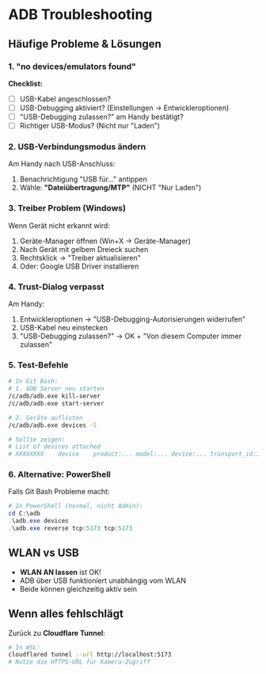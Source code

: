 # ADB Troubleshooting

## Häufige Probleme & Lösungen

### 1. "no devices/emulators found"

**Checklist:**
- [ ] USB-Kabel angeschlossen?
- [ ] USB-Debugging aktiviert? (Einstellungen → Entwickleroptionen)
- [ ] "USB-Debugging zulassen?" am Handy bestätigt?
- [ ] Richtiger USB-Modus? (Nicht nur "Laden")

### 2. USB-Verbindungsmodus ändern

Am Handy nach USB-Anschluss:
1. Benachrichtigung "USB für..." antippen
2. Wähle: **"Dateiübertragung/MTP"** (NICHT "Nur Laden")

### 3. Treiber Problem (Windows)

Wenn Gerät nicht erkannt wird:
1. Geräte-Manager öffnen (Win+X → Geräte-Manager)
2. Nach Gerät mit gelbem Dreieck suchen
3. Rechtsklick → "Treiber aktualisieren"
4. Oder: Google USB Driver installieren

### 4. Trust-Dialog verpasst

Am Handy:
1. Entwickleroptionen → "USB-Debugging-Autorisierungen widerrufen"
2. USB-Kabel neu einstecken
3. "USB-Debugging zulassen?" → OK + "Von diesem Computer immer zulassen"

### 5. Test-Befehle

```bash
# In Git Bash:
# 1. ADB Server neu starten
/c/adb/adb.exe kill-server
/c/adb/adb.exe start-server

# 2. Geräte auflisten
/c/adb/adb.exe devices -l

# Sollte zeigen:
# List of devices attached
# XXXXXXXX    device    product:... model:... device:... transport_id:1
```

### 6. Alternative: PowerShell

Falls Git Bash Probleme macht:
```powershell
# In PowerShell (normal, nicht Admin):
cd C:\adb
.\adb.exe devices
.\adb.exe reverse tcp:5173 tcp:5173
```

## WLAN vs USB

- **WLAN AN lassen** ist OK! 
- ADB über USB funktioniert unabhängig vom WLAN
- Beide können gleichzeitig aktiv sein

## Wenn alles fehlschlägt

Zurück zu **Cloudflare Tunnel**:
```bash
# In WSL:
cloudflared tunnel --url http://localhost:5173
# Nutze die HTTPS-URL für Kamera-Zugriff
```